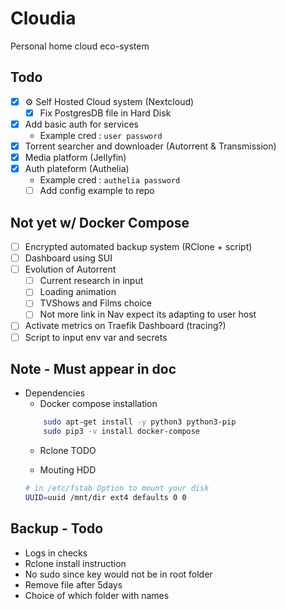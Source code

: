 # Cloudia
Personal home cloud eco-system

## Todo

- [x] :gear: Self Hosted Cloud system (Nextcloud)
  - [x] Fix PostgresDB file in Hard Disk
- [x] Add basic auth for services
  - Example cred : `user password`
- [x] Torrent searcher and downloader (Autorrent & Transmission)
- [x] Media platform (Jellyfin)
- [x] Auth plateform (Authelia)
  - Example cred : `authelia password`
  - [ ] Add config example to repo

## Not yet w/ Docker Compose

- [ ] Encrypted automated backup system (RClone + script)
- [ ] Dashboard using SUI
- [ ] Evolution of Autorrent
	- [ ] Current research in input
	- [ ] Loading animation
	- [ ] TVShows and Films choice
	- [ ] Not more link in Nav expect its adapting to user host
- [ ] Activate metrics on Traefik Dashboard (tracing?)
- [ ] Script to input env var and secrets

## Note - Must appear in doc

- Dependencies
	- Docker compose installation
	```bash
		sudo apt-get install -y python3 python3-pip
		sudo pip3 -v install docker-compose
	```
	- Rclone TODO

	- Mouting HDD
	```bash
	# in /etc/fstab Option to mount your disk
	UUID=uuid /mnt/dir ext4 defaults 0 0
	```

## Backup - Todo

- Logs in checks
- Rclone install instruction
- No sudo since key would not be in root folder
- Remove file after 5days
- Choice of which folder with names

